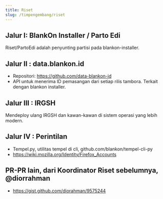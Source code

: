 ```yaml
---
title: Riset
slug: /timpengembang/riset
---
```


## Jalur I: BlankOn Installer / Parto Edi
Riset/PartoEdi adalah penyunting partisi pada blankon-installer.

## Jalur II : data.blankon.id
* Repositori: https://github.com/data-blankon-id
* API untuk menerima ID pemasangan dari setiap rilis tambora. Terkait dengan blankon installer. 

## Jalur III : IRGSH
Mendeploy ulang IRGSH dan kawan-kawan di sistem operasi yang lebih modern. 

## Jalur IV : Perintilan
* Tempel.py, utilitas tempel di cli, github.com/blankon/tempel-cli-py
* https://wiki.mozilla.org/Identity/Firefox_Accounts 

## PR-PR lain, dari Koordinator Riset sebelumnya, @diorrahman
* https://gist.github.com/diorahman/9575244